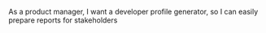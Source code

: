 As a product manager, I want a developer profile generator, so I can easily prepare reports for stakeholders
